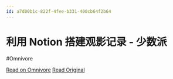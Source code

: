 ```yaml
---
id: a7d00b1c-822f-4fee-b331-400cb64f2b64
---
```


# 利用 Notion 搭建观影记录 - 少数派
#Omnivore

[Read on Omnivore](https://omnivore.app/me/notion-18b042c15dc)
[Read Original](https://sspai.com/post/64171)

